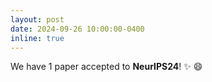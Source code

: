 ```yaml
---
layout: post
date: 2024-09-26 10:00:00-0400
inline: true
---
```

We have 1 paper accepted to **NeurIPS24**! ✨ 😄
